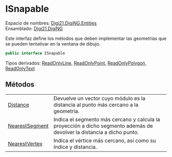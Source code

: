# ISnapable

Espacio de nombres: [Digi21.DigiNG.Entities](../)  
Ensamblado: [Digi21.DigiNG](../../)

Este interfaz define los métodos que deben implementar las geometrías que se pueden tentativar en la ventana de dibujo.

```csharp
public interface ISnapable
```

Tipos derivados: [ReadOnlyLine](../readonlyline.md), [ReadOnlyPoint](../readonlypoint.md), [ReadOnlyPolygon](../readonlypolygon.md), [ReadOnlyText](../readonlytext.md)

## Métodos

|  |  |
| :--- | :--- |
| [Distance](metodos/distance.md) | Devuelve un vector cuyo módulo es la distancia al punto más cercano a la geometría. |
| [NearestSegment](metodos/nearestsegment.md) | Indica el segmento más cercano y calcula la proyección a dicho segmento además de devolver la distancia a dicho punto. |
| [NearestVertex](metodos/nearestvertex.md) | Indica el vértice más cercano, así como su índice y distancia. |

